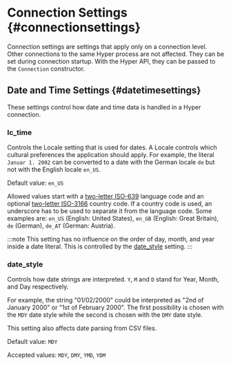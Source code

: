 # Connection Settings {#connectionsettings}

Connection settings are settings that apply only on a connection level.
Other connections to the same Hyper process are not affected. They can
be set during connection startup. With the Hyper API, they can be passed
to the `Connection` constructor.

## Date and Time Settings {#datetimesettings}

These settings control how date and time data is handled in a Hyper
connection.

### lc_time

Controls the Locale setting that is used for dates. A Locale controls
which cultural preferences the application should apply. For example,
the literal `Januar 1. 2002` can be converted to a date with the German
locale `de` but not with the English locale `en_US`.

Default value: `en_US`

Allowed values start with a [two-letter
ISO-639](https://en.wikipedia.org/wiki/List_of_ISO_639-1_codes) language
code and an optional [two-letter
ISO-3166](https://en.wikipedia.org/wiki/List_of_ISO_3166_country_codes)
country code. If a country code is used, an underscore has to be used to
separate it from the language code. Some examples are: `en_US` (English:
United States), `en_GB` (English: Great Britain), `de` (German), `de_AT`
(German: Austria).

:::note
This setting has no influence on the order of day, month, and year
inside a date literal. This is controlled by the
[date_style](#date_style) setting.
:::

### date_style

Controls how date strings are interpreted. `Y`, `M` and `D` stand for
Year, Month, and Day respectively.

For example, the string "01/02/2000" could be interpreted as "2nd of
January 2000" or "1st of February 2000". The first possibility is chosen
with the `MDY` date style while the second is chosen with the `DMY` date
style.

This setting also affects date parsing from CSV files.

Default value: `MDY`

Accepted values: `MDY`, `DMY`, `YMD`, `YDM`

